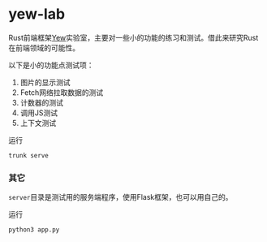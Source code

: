# yew-lab
Rust前端框架[Yew](https://github.com/yewstack/yew/tree/master)实验室，主要对一些小的功能的练习和测试。借此来研究Rust在前端领域的可能性。

以下是小的功能点测试项：
1. 图片的显示测试
2. Fetch网络拉取数据的测试
3. 计数器的测试
4. 调用JS测试
5. 上下文测试


运行

```sh
trunk serve
```

### 其它
`server`目录是测试用的服务端程序，使用Flask框架，也可以用自己的。

运行

```sh
python3 app.py
```
